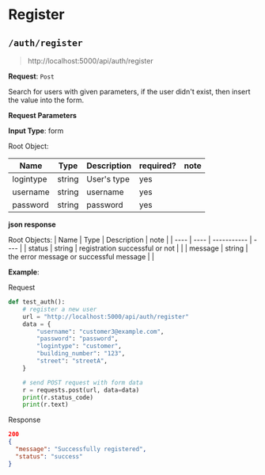 # Register

## `/auth/register`

> http://localhost:5000/api/auth/register

**Request**: `Post`

Search for users with given parameters, if the user didn't exist, then insert the value into the form.

**Request Parameters**

**Input Type**: form

Root Object:

| Name | Type | Description | required? | note |
| ---- | ---- | ----------- | --------- | ---- | 
| logintype | string | User's type | yes | |
| username | string | username | yes | |
| password | string | password | yes | |

**json response**

Root Objects:
| Name | Type | Description | note |
| ---- | ---- | ----------- | ---- |
| status | string | registration successful or not | |
| message | string | the error message or successful message | |

**Example**:

Request

```python
def test_auth():
    # register a new user
    url = "http://localhost:5000/api/auth/register"
    data = {
        "username": "customer3@example.com",
        "password": "password",
        "logintype": "customer",
        "building_number": "123",
        "street": "streetA",
    }

    # send POST request with form data
    r = requests.post(url, data=data)
    print(r.status_code)
    print(r.text)
```

Response

```json
200
{
  "message": "Successfully registered",
  "status": "success"
}
```

